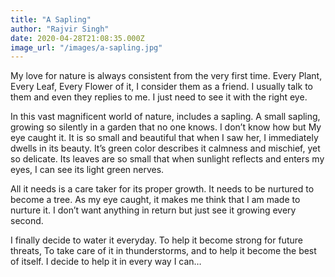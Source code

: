```yaml
---
title: "A Sapling"
author: "Rajvir Singh"
date: 2020-04-28T21:08:35.000Z
image_url: "/images/a-sapling.jpg"
---
```


My love for nature is always consistent from the very first time. Every Plant, Every Leaf, Every Flower of it, I consider them as a friend. I usually talk to them and even they replies to me. I just need to see it with the right eye.

In this vast magnificent world of nature, includes a sapling. A small sapling, growing so silently in a garden that no one knows. I don’t know how but My eye caught it. It is so small and beautiful that when I saw her, I immediately dwells in its beauty. It’s green color describes it calmness and mischief, yet so delicate. Its leaves are so small that when sunlight reflects and enters my eyes, I can see its light green nerves.

All it needs is a care taker for its proper growth. It needs to be nurtured to become a tree. As my eye caught, it makes me think that I am made to nurture it. I don’t want anything in return but just see it growing every second.

I finally decide to water it everyday. To help it become strong for future threats, To take care of it in thunderstorms, and to help it become the best of itself. I decide to help it in every way I can…